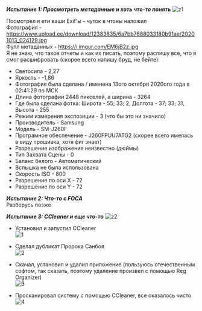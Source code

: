 __*Испытание 1: Просмотреть метаданные и хоть что-то понять*__
![z1](https://user-images.githubusercontent.com/70691206/96337131-56f10000-108d-11eb-88a3-a693bc70303c.png)


Посмотрел я ети ваши Exif'ы - чуток в чтоны наложил  
Фотография - https://www.upload.ee/download/12383835/6a7bb7688033180b91ae/20201013_024129.jpg  
Фулл метаданных - https://i.imgur.com/EM6jB2z.jpg  
Я не знаю, что такое отчеты и как их писать, поэтому распишу все, что я смог расшифровать (скорее всего напишу бруд, не бейте):  
- Светосила - 2,27  
- Яркость - -1,86  
- Фотография была сделана / именена 13ого октября 2020ого года в 02:41:29 по МСК  
- Длина фотографии 2448 пикселей, а ширина - 3264  
- Где была сделана фотка: Широта - 55; 33; 2, Долгота - 37; 33; 31, Высота - 255  
- Режим измерения экспозиции - 3 (что бы это ни значило)  
- Производитель - Samsung  
- Модель - SM-J260F  
- Програмное обеспечение - J260FPUU7ATG2 (скорее всего имелась в виду прошивка, хотя фиг знает)  
- Разрешение изображения неизвестно (дюймы)  
- Тип Захвата Сцены - 0  
- Баланс белого - Автоматический  
- Вспышка не была использована  
- Скорость ISO - 800  
- Разрешение по оси X - 72  
- Разрешение по оси Y - 72  
  
  
  
__*Испытание 2: Что-то с FOCA*__  
Разберусь позже  
  
  
  
__*Испытание 3: CCleaner и еще что-то*__
![z2](https://user-images.githubusercontent.com/70691206/96337194-c2d36880-108d-11eb-90c2-c4a52237af63.png)

  
- Установил и запустил CCleaner  
![1](https://user-images.githubusercontent.com/70691206/96319658-fd4eee00-1018-11eb-9325-8898d14b97f8.gif)  
  
- Сделал дубликат Пророка Санбоя  
![2](https://user-images.githubusercontent.com/70691206/96320473-26707e00-101b-11eb-8581-b437b33b3203.gif)
  
- Скачал, установил и удалил приложение (пользуюсь отечественным софтом, так сказать, поэтому удаление произвел с помощью Reg Organizer)  
![3](https://user-images.githubusercontent.com/70691206/96321306-a13a9880-101d-11eb-9a76-5533d3de7047.gif)  
  
- Просканировал систему с помощью CCleaner, все оказалось чисто
![4](https://user-images.githubusercontent.com/70691206/96321639-dd222d80-101e-11eb-90f5-46069ae345fd.gif)

